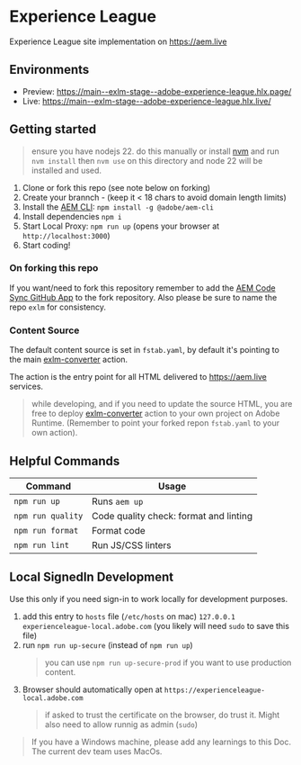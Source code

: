 # Experience League

Experience League site implementation on https://aem.live

## Environments

- Preview: https://main--exlm-stage--adobe-experience-league.hlx.page/
- Live: https://main--exlm-stage--adobe-experience-league.hlx.live/

## Getting started

> ensure you have nodejs 22. do this manually or install [nvm](https://github.com/nvm-sh/nvm) and run `nvm install` then `nvm use` on this directory and node 22 will be installed and used.

1. Clone or fork this repo (see note below on forking)
2. Create your brannch - (keep it < 18 chars to avoid domain length limits)
3. Install the [AEM CLI](https://github.com/adobe/aem-cli): `npm install -g @adobe/aem-cli`
4. Install dependencies `npm i`
5. Start Local Proxy: `npm run up` (opens your browser at `http://localhost:3000`)
6. Start coding!

### On forking this repo

If you want/need to fork this repository remember to add the [AEM Code Sync GitHub App](https://github.com/apps/aem-code-sync) to the fork repository. Also please be sure to name the repo `exlm` for consistency.

### Content Source

The default content source is set in `fstab.yaml`, by default it's pointing to the main [exlm-converter](https://github.com/adobe-experience-league/exlm-converter) action.

The action is the entry point for all HTML delivered to https://aem.live services.

> while developing, and if you need to update the source HTML, you are free to deploy [exlm-converter](https://github.com/adobe-experience-league/exlm-converter) action to your own project on Adobe Runtime. (Remember to point your forked repon `fstab.yaml` to your own action).

## Helpful Commands

| Command           | Usage                                  |
| ----------------- | -------------------------------------- |
| `npm run up`      | Runs `aem up`                          |
| `npm run quality` | Code quality check: format and linting |
| `npm run format`  | Format code                            |
| `npm run lint`    | Run JS/CSS linters                     |

## Local SignedIn Development

Use this only if you need sign-in to work locally for development purposes.

1. add this entry to `hosts` file (`/etc/hosts` on mac)
   `127.0.0.1 experienceleague-local.adobe.com`
   (you likely will need `sudo` to save this file)
2. run `npm run up-secure` (instead of `npm run up`)
   > you can use `npm run up-secure-prod` if you want to use production content.
3. Browser should automatically open at `https://experienceleague-local.adobe.com`
   > if asked to trust the certificate on the browser, do trust it. Might also need to allow runnig as admin (`sudo`)

> If you have a Windows machine, please add any learnings to this Doc. The current dev team uses MacOs.
